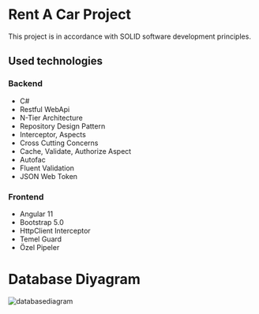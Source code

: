 
# Rent A Car Project
This project is in accordance with SOLID software development principles.

## Used technologies
 ### Backend
- C#
- Restful WebApi
- N-Tier Architecture
- Repository Design Pattern
- Interceptor, Aspects
- Cross Cutting Concerns
- Cache, Validate, Authorize Aspect
- Autofac
- Fluent Validation
- JSON Web Token

 ### Frontend
- Angular 11
- Bootstrap 5.0
- HttpClient Interceptor
- Temel Guard
- Özel Pipeler

# Database Diyagram
![databasediagram](https://user-images.githubusercontent.com/61757062/115145336-b68a9100-a059-11eb-9ec9-c12951d7d58e.png)
